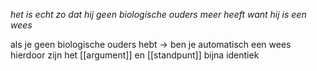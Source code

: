 *het is echt zo dat hij geen biologische ouders meer heeft want hij is een wees*

als je geen biologische ouders hebt -> ben je automatisch een wees
hierdoor zijn het [[argument]] en [[standpunt]] bijna identiek

